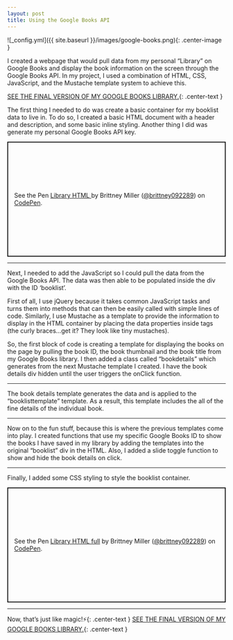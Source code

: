 ```yaml
---
layout: post
title: Using the Google Books API
---
```


![_config.yml]({{ site.baseurl }}/images/google-books.png){: .center-image }


I created a webpage that would pull data from my personal “Library” on Google Books and display the book information on the screen through the Google Books API. In my project, I used a combination of HTML, CSS, JavaScript, and the Mustache template system to achieve this.

[SEE THE FINAL VERSION OF MY GOOGLE BOOKS LIBRARY.](https://www.brittneymiller.com/library.html){: .center-text }

The first thing I needed to do was create a basic container for my booklist data to live in. To do so, I created a basic HTML document with a header and description, and some basic inline styling. Another thing I did was generate my personal Google Books API key.

<p class="codepen" data-height="265" data-theme-id="default" data-default-tab="html,result" data-user="brittney092289" data-slug-hash="GRRqXKV" style="height: 265px; box-sizing: border-box; display: flex; align-items: center; justify-content: center; border: 2px solid; margin: 1em 0; padding: 1em;" data-pen-title="Library HTML ">
  <span>See the Pen <a href="https://codepen.io/brittney092289/pen/GRRqXKV">
  Library HTML </a> by Brittney Miller (<a href="https://codepen.io/brittney092289">@brittney092289</a>)
  on <a href="https://codepen.io">CodePen</a>.</span>
</p>
<script async src="https://static.codepen.io/assets/embed/ei.js"></script>
<hr class="divider">

Next, I needed to add the JavaScript so I could pull the data from the Google Books API. The data was then able to be populated inside the div with the ID ‘booklist’.

First of all, I use jQuery because it takes common JavaScript tasks and turns them into methods that can then be easily called with simple lines of code. Similarly, I use Mustache as a template to provide the information to display in the HTML container by placing the data properties inside tags (the curly braces…get it? They look like tiny mustaches).

So, the first block of code is creating a template for displaying the books on the page by pulling the book ID, the book thumbnail and the book title from my Google Books library. I then added a class called “bookdetails” which generates from the next Mustache template I created. I have the book details div hidden until the user triggers the onClick function.

<script src="https://gist.github.com/brittney092289/317eed7de9687268d29381b724a8ee69.js"></script>
<hr class="divider">

The book details template generates the data and is applied to the “booklisttemplate” template. As a result, this template includes the all of the fine details of the individual book.

<script src="https://gist.github.com/brittney092289/17932edd8c6f51bdfad2357aa22b7f79.js"></script>
<hr class="divider">

Now on to the fun stuff, because this is where the previous templates come into play. I created functions that use my specific Google Books ID to show the books I have saved in my library by adding the templates into the original “booklist” div in the HTML. Also, I added a slide toggle function to show and hide the book details on click.

<script src="https://gist.github.com/brittney092289/a1dec62b497b73c235200e67c71a4689.js"></script>
<hr class="divider">

Finally, I added some CSS styling to style the booklist container.

<p class="codepen" data-height="265" data-theme-id="default" data-default-tab="html,result" data-user="brittney092289" data-slug-hash="PooGGoM" style="height: 265px; box-sizing: border-box; display: flex; align-items: center; justify-content: center; border: 2px solid; margin: 1em 0; padding: 1em;" data-pen-title="Library HTML full">
  <span>See the Pen <a href="https://codepen.io/brittney092289/pen/PooGGoM">
  Library HTML full</a> by Brittney Miller (<a href="https://codepen.io/brittney092289">@brittney092289</a>)
  on <a href="https://codepen.io">CodePen</a>.</span>
</p>
<script async src="https://static.codepen.io/assets/embed/ei.js"></script>
<hr class="divider">

Now, that’s just like magic!⚡️{: .center-text }
[SEE THE FINAL VERSION OF MY GOOGLE BOOKS LIBRARY.](https://www.brittneymiller.com/library.html){: .center-text }

